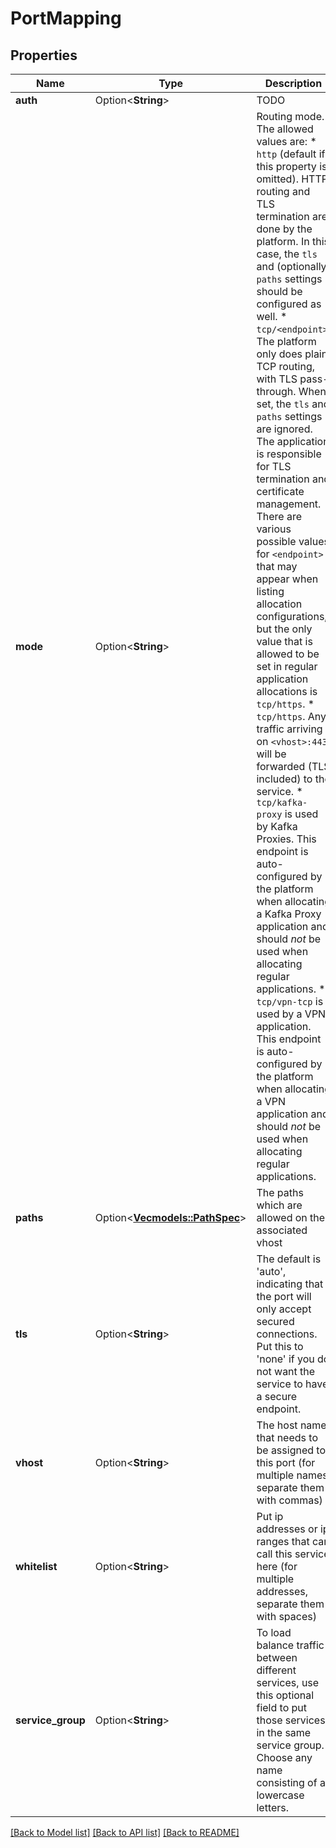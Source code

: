 # PortMapping

## Properties

Name | Type | Description | Notes
------------ | ------------- | ------------- | -------------
**auth** | Option<**String**> | TODO | [optional]
**mode** | Option<**String**> | Routing mode. The allowed values are:   * `http` (default if this property is omitted). HTTP routing and TLS termination are done by the platform. In this case, the `tls` and (optionally) `paths` settings should be configured as well.   * `tcp/<endpoint>`. The platform only does plain TCP routing, with TLS pass-through. When set, the `tls` and `paths` settings are ignored. The application is responsible for TLS termination and certificate management. There are various possible values for `<endpoint>` that may appear when listing allocation configurations, but the only value that is allowed to be set in regular application allocations is `tcp/https`.     * `tcp/https`. Any traffic arriving on `<vhost>:443` will be forwarded (TLS included) to the service.     * `tcp/kafka-proxy` is used by Kafka Proxies. This endpoint is auto-configured by the platform when allocating a Kafka Proxy application and should *not* be used when allocating regular applications.     * `tcp/vpn-tcp` is used by a VPN application. This endpoint is auto-configured by the platform when allocating a VPN application and should *not* be used when allocating regular applications.  | [optional]
**paths** | Option<[**Vec<models::PathSpec>**](PathSpec.md)> | The paths which are allowed on the associated vhost | [optional]
**tls** | Option<**String**> | The default is 'auto', indicating that the port will only accept secured connections. Put this to 'none' if you do not want the service to have a secure endpoint. | [optional]
**vhost** | Option<**String**> | The host name that needs to be assigned to this port (for multiple names, separate them with commas) | [optional]
**whitelist** | Option<**String**> | Put ip addresses or ip ranges that can call this service here (for multiple addresses, separate them with spaces) | [optional]
**service_group** | Option<**String**> | To load balance traffic between different services, use this optional field to put those services in the same service group. Choose any name consisting of all lowercase letters. | [optional]

[[Back to Model list]](../README.md#documentation-for-models) [[Back to API list]](../README.md#documentation-for-api-endpoints) [[Back to README]](../README.md)


